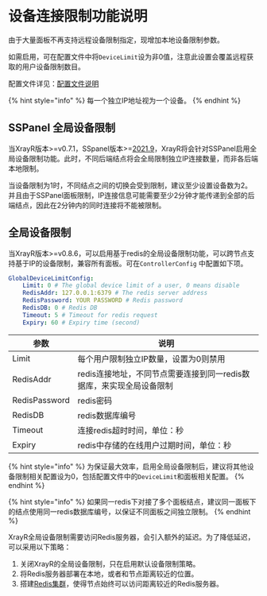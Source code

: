 # 设备连接限制功能说明

由于大量面板不再支持远程设备限制指定，现增加本地设备限制参数。

如需启用，可在配置文件中将`DeviceLimit`设为非0值，注意此设置会覆盖远程获取的用户设备限制数目。

配置文件详见：[配置文件说明](../xrayr-pei-zhi-wen-jian-shuo-ming/config.md#mian-ban-dui-jie-pei-zhi)

{% hint style="info" %}
每一个独立IP地址视为一个设备。
{% endhint %}

## SSPanel 全局设备限制

当XrayR版本&gt;=v0.7.1，SSpanel版本&gt;=[2021.9](https://github.com/Anankke/SSPanel-Uim/releases/tag/2021.9)，XrayR将会针对SSPanel启用全局设备限制功能。此时，不同后端结点将会全局限制独立IP连接数量，而非各后端本地限制。

当设备限制为1时，不同结点之间的切换会受到限制，建议至少设置设备数为2。并且由于SSPanel面板限制，IP连接信息可能需要至少2分钟才能传递到全部的后端结点，因此在2分钟内的同时连接将不能被限制。

## 全局设备限制

当XrayR版本>=v0.8.6，可以启用基于redis的全局设备限制功能，可以跨节点支持基于IP的设备限制，兼容所有面板。可在`ControllerConfig` 中配置如下项。

```yaml
GlobalDeviceLimitConfig:
    Limit: 0 # The global device limit of a user, 0 means disable
    RedisAddr: 127.0.0.1:6379 # The redis server address
    RedisPassword: YOUR PASSWORD # Redis password
    RedisDB: 0 # Redis DB
    Timeout: 5 # Timeout for redis request
    Expiry: 60 # Expiry time (second)
```

| 参数          | 说明                                                                 |
| ------------- | -------------------------------------------------------------------- |
| Limit         | 每个用户限制独立IP数量，设置为0则禁用                            |
| RedisAddr     | redis连接地址，不同节点需要连接到同一redis数据库，来实现全局设备限制 |
| RedisPassword | redis密码                                                            |
| RedisDB       | redis数据库编号                                                      |
| Timeout       | 连接redis超时时间，单位：秒                                          |
| Expiry        | redis中存储的在线用户过期时间，单位：秒                              |

{% hint style="info" %}
为保证最大效率，启用全局设备限制后，建议将其他设备限制相关配置设为0，包括配置文件中的`DeviceLimit`和面板相关配置。
{% endhint %}

{% hint style="info" %}
如果同一redis下对接了多个面板结点，建议同一面板下的结点使用同一redis数据库编号，以保证不同面板之间独立限制。
{% endhint %}

XrayR全局设备限制需要访问Redis服务器，会引入额外的延迟。为了降低延迟，可以采用以下策略：
1. 关闭XrayR的全局设备限制，只在启用默认设备限制策略。
2. 将Redis服务器部署在本地，或者和节点距离较近的位置。
3. 搭建[Redis集群](https://redis.io/docs/management/scaling/)，使得节点始终可以访问距离较近的Redis服务器。